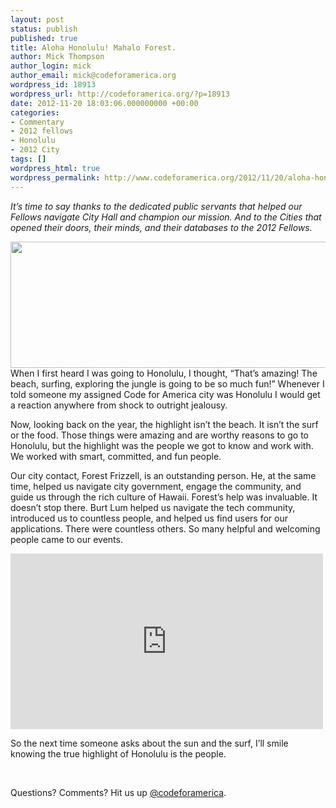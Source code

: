 ```yaml
---
layout: post
status: publish
published: true
title: Aloha Honolulu! Mahalo Forest.
author: Mick Thompson
author_login: mick
author_email: mick@codeforamerica.org
wordpress_id: 18913
wordpress_url: http://codeforamerica.org/?p=18913
date: 2012-11-20 18:03:06.000000000 +00:00
categories:
- Commentary
- 2012 fellows
- Honolulu
- 2012 City
tags: []
wordpress_html: true
wordpress_permalink: http://www.codeforamerica.org/2012/11/20/aloha-honolulu/
---
```


<p><em>It’s time to say thanks to the dedicated public servants that helped our Fellows navigate City Hall and champion our mission. And to the Cities that opened their doors, their minds, and their databases to the 2012 Fellows.</em></p>
<p><a href="http://codeforamerica.org/wp-content/uploads/2012/11/honolulu.png"><img alt="" class="aligncenter size-full wp-image-18914" height="202" src="http://codeforamerica.org/wp-content/uploads/2012/11/honolulu.png" title="honolulu" width="620"/></a>When I first heard I was going to Honolulu, I thought, “That’s amazing! The beach, surfing, exploring the jungle is going to be so much fun!” Whenever I told someone my assigned Code for America city was Honolulu I would get a reaction anywhere from shock to outright jealousy.</p>
<p>Now, looking back on the year, the highlight isn’t the beach. It isn’t the surf or the food. Those things were amazing and are worthy reasons to go to Honolulu, but the highlight was the people we got to know and work with. We worked with smart, committed, and fun people.</p>
<p>Our city contact, Forest Frizzell, is an outstanding person. He, at the same time, helped us navigate city government, engage the community, and guide us through the rich culture of Hawaii. Forest’s help was invaluable. It doesn’t stop there. Burt Lum helped us navigate the tech community, introduced us to countless people, and helped us find users for our applications. There were countless others. So many helpful and welcoming people came to our events.</p>
<p><iframe frameborder="0" height="281" src="http://player.vimeo.com/video/53629461" width="500"></iframe></p>
<p>So the next time someone asks about the sun and the surf, I’ll smile knowing the true highlight of Honolulu is the people.</p>
<p> </p>
<p>Questions? Comments? Hit us up <a href="http://twitter.com/codeforamerica">@codeforamerica</a>.</p>

